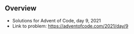 ## Overview 
   * Solutions for Advent of Code, day 9, 2021
   * Link to problem: https://adventofcode.com/2021/day/9
